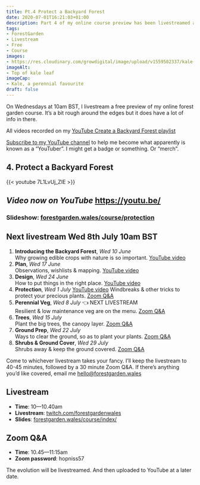 ```yaml
---
title: Pt.4 Protect a Backyard Forest
date: 2020-07-01T16:21:03+01:00
description: Part 4 of my online course preview has been livestreamed and is now available on my YouTube channel 🙂
tags: 
- ForestGarden
- Livestream
- Free
- Course
images: 
- https://res.cloudinary.com/growdigital/image/upload/v1559502337/kale-21EB2C25.jpg
imageAlt:
- Top of kale leaf
imageCap:
- Kale, a perennial favourite
draft: false
---
```


On Wednesdays at 10am BST, I livestream a free preview of my online forest garden course. It’s a bit rough around the edges but it does have a lot of info in there.

All videos recorded on my [YouTube Create a Backyard Forest playlist](https://www.youtube.com/playlist?list=PL3tnDlJcXMk9VLsc_KU0Ovv4spw5X9yIy)

[Subscribe to my YouTube channel](https://www.youtube.com/c/ForestGardenWales?view_as=subscriber?sub_confirmation=1) to help me become what apparently is known as a “YouTuber”. I might get a badge or something. Or “merch”.

## 4. Protect a Backyard Forest

{{< youtube 7L1LvUj_ZIE >}}

_Video now on YouTube_
https://youtu.be/
---

### Slideshow: [forestgarden.wales/course/protection](https://www.forestgarden.wales/course/protection)

## Next livestream Wed 8th July 10am BST

1. **Introducing the Backyard Forest**, _Wed 10 June_    
  Why growing edible crops with nature is so important. [YouTube video](https://www.youtube.com/watch?v=IpOdZUUlnys)
2. **Plan**, _Wed 17 June_  
  Observations, wishlists & mapping. [YouTube video](https://www.youtube.com/watch?v=ucktxcnZQPE)
3. **Design**, _Wed 24 June_  
  How to put things in the right place. [YouTube video](https://www.youtube.com/watch?v=Jk8A-qD0Tag)
4. **Protection**, _Wed 1 July_ [YouTube video](https://www.youtube.com/watch?v=7L1LvUj_ZIE)
  Windbreaks & other tricks to protect your precious plants. [Zoom Q&A](https://us04web.zoom.us/j/78438178121?pwd=cGVkMEhXcXNmU3dKekhiek5oWGhIQT09)
5. **Perennial Veg**, _Wed 8 July_ 👈 NEXT LIVESTREAM  
  Resilient & low maintenance veg are on the menu. [Zoom Q&A](https://us04web.zoom.us/j/71241477134?pwd=eCt3U2Fpb1E1SWRZaTJmRkpEa0tZQT09)
6. **Trees**, _Wed 15 July_  
  Plant the big trees, the canopy layer. [Zoom Q&A](https://us04web.zoom.us/j/79821963982?pwd=cXZuQmpWeFNxaFpKVlpndkRuRVQxQT09)
7. **Ground Prep**, _Wed 22 July_  
  Ways to clear the ground, so as to plant your plants. [Zoom Q&A](https://us04web.zoom.us/j/72167629180?pwd=QU1ZdXhDRHh1VlNIYkl0SklNSTFNUT09)
8. **Shrubs & Ground Cover**, _Wed 29 July_  
  Shrubs away & keep the ground covered. [Zoom Q&A](https://us04web.zoom.us/j/77496886240?pwd=R2poUDZrSjNIemR0WXk0bHpBczdOQT09)

Come to whichever livestream takes your fancy. I’ll keep the livestream to 40-45 minutes, followed by a 30 minute Zoom Q&A. If there’s anything you’d like covered, email me <hello@forestgarden.wales>

## Livestream

* **Time**: 10—10.40am
* **Livestream**: [twitch.com/forestgardenwales](https://www.twitch.com/forestgardenwales)
* **Slides**: [forestgarden.wales/course/index/](https://www.forestgarden.wales/course/index/)

## Zoom Q&A

* **Time**: 10.45—11:15am
* **Zoom password**: hopniss57

The evolution will be livestreamed. And then uploaded to YouTube at a later date.
